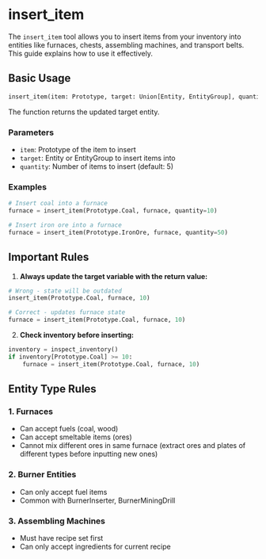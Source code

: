 # insert_item

The `insert_item` tool allows you to insert items from your inventory into entities like furnaces, chests, assembling machines, and transport belts. This guide explains how to use it effectively.

## Basic Usage

```python
insert_item(item: Prototype, target: Union[Entity, EntityGroup], quantity: int = 5) -> Entity
```

The function returns the updated target entity.

### Parameters

- `item`: Prototype of the item to insert
- `target`: Entity or EntityGroup to insert items into
- `quantity`: Number of items to insert (default: 5)

### Examples

```python
# Insert coal into a furnace
furnace = insert_item(Prototype.Coal, furnace, quantity=10)

# Insert iron ore into a furnace
furnace = insert_item(Prototype.IronOre, furnace, quantity=50)
```

## Important Rules

1. **Always update the target variable with the return value:**

```python
# Wrong - state will be outdated
insert_item(Prototype.Coal, furnace, 10)

# Correct - updates furnace state
furnace = insert_item(Prototype.Coal, furnace, 10)
```

2. **Check inventory before inserting:**

```python
inventory = inspect_inventory()
if inventory[Prototype.Coal] >= 10:
    furnace = insert_item(Prototype.Coal, furnace, 10)
```

## Entity Type Rules

### 1. Furnaces

- Can accept fuels (coal, wood)
- Can accept smeltable items (ores)
- Cannot mix different ores in same furnace (extract ores and plates of different types before inputting new ones)

### 2. Burner Entities

- Can only accept fuel items
- Common with BurnerInserter, BurnerMiningDrill

### 3. Assembling Machines

- Must have recipe set first
- Can only accept ingredients for current recipe
